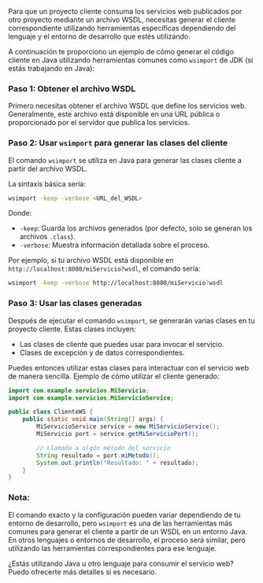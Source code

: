 Para que un proyecto cliente consuma los servicios web publicados por otro proyecto mediante un archivo WSDL, necesitas generar el cliente correspondiente utilizando herramientas específicas dependiendo del lenguaje y el entorno de desarrollo que estés utilizando.

A continuación te proporciono un ejemplo de cómo generar el código cliente en Java utilizando herramientas comunes como `wsimport` de JDK (si estás trabajando en Java):

### Paso 1: Obtener el archivo WSDL
Primero necesitas obtener el archivo WSDL que define los servicios web. Generalmente, este archivo está disponible en una URL pública o proporcionado por el servidor que publica los servicios.

### Paso 2: Usar `wsimport` para generar las clases del cliente

El comando `wsimport` se utiliza en Java para generar las clases cliente a partir del archivo WSDL.

La sintaxis básica sería:

```bash
wsimport -keep -verbose <URL_del_WSDL>
```

Donde:
- `-keep`: Guarda los archivos generados (por defecto, solo se generan los archivos `.class`).
- `-verbose`: Muestra información detallada sobre el proceso.

Por ejemplo, si tu archivo WSDL está disponible en `http://localhost:8080/miServicio?wsdl`, el comando sería:

```bash
wsimport -keep -verbose http://localhost:8080/miServicio?wsdl
```

### Paso 3: Usar las clases generadas

Después de ejecutar el comando `wsimport`, se generarán varias clases en tu proyecto cliente. Estas clases incluyen:
- Las clases de cliente que puedes usar para invocar el servicio.
- Clases de excepción y de datos correspondientes.

Puedes entonces utilizar estas clases para interactuar con el servicio web de manera sencilla. Ejemplo de cómo utilizar el cliente generado:

```java
import com.example.servicios.MiServicio;
import com.example.servicios.MiServicioService;

public class ClienteWS {
    public static void main(String[] args) {
        MiServicioService service = new MiServicioService();
        MiServicio port = service.getMiServicioPort();

        // Llamada a algún método del servicio
        String resultado = port.miMetodo();
        System.out.println("Resultado: " + resultado);
    }
}
```

### Nota:
El comando exacto y la configuración pueden variar dependiendo de tu entorno de desarrollo, pero `wsimport` es una de las herramientas más comunes para generar el cliente a partir de un WSDL en un entorno Java. En otros lenguajes o entornos de desarrollo, el proceso será similar, pero utilizando las herramientas correspondientes para ese lenguaje.

¿Estás utilizando Java u otro lenguaje para consumir el servicio web? Puedo ofrecerte más detalles si es necesario.